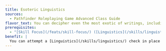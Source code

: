 ```yaml
---
title: Esoteric Linguistics
sources:
  - Pathfinder Roleplaying Game Advanced Class Guide
flavor_text: You can decipher even the most exotic of writings, including those that contain magic.
prerequisites:
  - "[Skill Focus](/feats/skill-focus/) ([Linguistics](/skills/linguistics/))"
benefit: |
  You can attempt a [Linguistics](/skills/linguistics/) check in place of a [Use Magic Device](/skills/use-magic-device/) check to activate a scroll, or in place of a [Spellcraft](/skills/spellcraft/) check to identify a scroll. You must still have (or emulate) the ability score required to cast a spell of the desired level, and you cannot use[Linguistics](/skills/linguistics/) on the check to emulate the required ability score.
---
```



